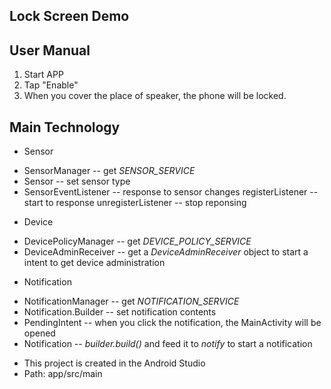 Lock Screen Demo
-----------------------------

## User Manual

1. Start APP
2. Tap "Enable"
3. When you cover the place of speaker, the phone will be locked.

## Main Technology

- Sensor
 + SensorManager -- get *SENSOR_SERVICE*
 + Sensor -- set sensor type
 + SensorEventListener -- response to sensor changes
registerListener -- start to response
unregisterListener -- stop reponsing
- Device
 + DevicePolicyManager -- get *DEVICE_POLICY_SERVICE*
 + DeviceAdminReceiver -- get a *DeviceAdminReceiver* object to start a intent to get device administration
- Notification
 + NotificationManager -- get *NOTIFICATION_SERVICE*
 + Notification.Builder -- set notification contents
 + PendingIntent -- when you click the notification, the MainActivity will be opened
 + Notification -- *builder.build()* and feed it to *notify* to start a notification
- This project is created in the Android Studio
- Path: app/src/main

